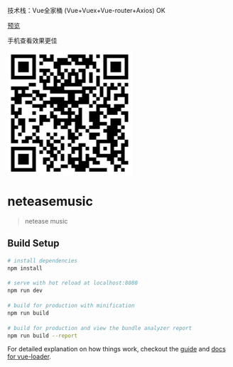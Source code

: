 技术栈：Vue全家桶 (Vue+Vuex+Vue-router+Axios)  OK

[预览](http://www.echobunny.com/dist/)  

手机查看效果更佳  

![QRcode](https://github.com/BunnyWithYou/neteasemusic/blob/master/dist/QRcode.png)

# neteasemusic

> netease music

## Build Setup

``` bash
# install dependencies
npm install

# serve with hot reload at localhost:8080
npm run dev

# build for production with minification
npm run build

# build for production and view the bundle analyzer report
npm run build --report
```

For detailed explanation on how things work, checkout the [guide](http://vuejs-templates.github.io/webpack/) and [docs for vue-loader](http://vuejs.github.io/vue-loader).
